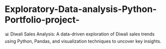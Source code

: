 # Exploratory-Data-analysis-Python-Portfolio-project-
📊 Diwali Sales Analysis: A data-driven exploration of Diwali sales trends using Python, Pandas, and visualization techniques to uncover key insights.
